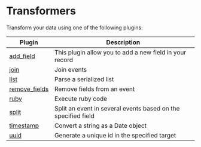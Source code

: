 # Transformers

Transform your data using one of the following plugins:

| Plugin | Description |
|---|---|
| [add_field](./add_field.md) | This plugin allow you to add a new field in your record |
| [join](./join.md) | Join events |
| [list](./list.md) | Parse a serialized list |
| [remove_fields](./remove_fields.md) | Remove fields from an event |
| [ruby](./ruby.md) | Execute ruby code |
| [split](./split.md) | Split an event in several events based on the specified field |
| [timestamp](./timestamp.md) | Convert a string as a Date object |
| [uuid](./uuid.md) | Generate a unique id in the specified target |
